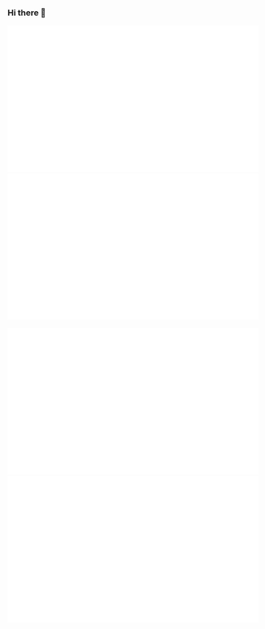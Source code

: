 ### Hi there 👋

![](https://raw.githubusercontent.com/fred230/github-stats/master/generated/overview.svg#gh-dark-mode-only)
![](https://raw.githubusercontent.com/fred230/github-stats/master/generated/overview.svg#gh-light-mode-only)

![](https://raw.githubusercontent.com/fred230/github-stats/master/generated/languages.svg#gh-dark-mode-only)
![](https://raw.githubusercontent.com/fred230/github-stats/master/generated/languages.svg#gh-light-mode-only)

<!--
**fred230/fred230** is a ✨ _special_ ✨ repository because its `README.md` (this file) appears on your GitHub profile.

Here are some ideas to get you started:

- 🔭 I’m currently working on ...
- 🌱 I’m currently learning ...
- 👯 I’m looking to collaborate on ...
- 🤔 I’m looking for help with ...
- 💬 Ask me about ...
- 📫 How to reach me: ...
- 😄 Pronouns: ...
- ⚡ Fun fact: ...
-->
